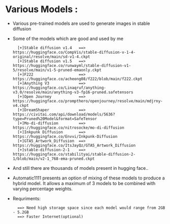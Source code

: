# Various Models :

- Various pre-trained models are used to generate images in stable diffusion

- Some of the models which are good and used by me 

        [+]Stable diffusion v1.4   ==>  https://huggingface.co/CompVis/stable-diffusion-v-1-4-original/resolve/main/sd-v1-4.ckpt
        [+]Stable diffusion v1.5   ==>  https://huggingface.co/runwayml/stable-diffusion-v1-5/resolve/main/v1-5-pruned-emaonly.ckpt
        [+]F222                    ==>  https://huggingface.co/acheong08/f222/blob/main/f222.ckpt
        [+]Anything V3             ==>  https://huggingface.co/Linaqruf/anything-v3.0/resolve/main/anything-v3-fp16-pruned.safetensors
        [+]Open Journey            ==>  https://huggingface.co/prompthero/openjourney/resolve/main/mdjrny-v4.ckpt
        [+]DreamShaper             ==>  https://civitai.com/api/download/models/5636?type=Pruned%20Model&format=SafeTensor
        [+]Mo-di-diffusion         ==>  https://huggingface.co/nitrosocke/mo-di-diffusion
        [+]Inkpunk Diffusion       ==>  https://huggingface.co/Envvi/Inkpunk-Diffusion
        [+]GTA5_Artwork_Diffusion  ==>  https://huggingface.co/ItsJayQz/GTA5_Artwork_Diffusion
        [+]stable-diffusion-2-1    ==>  https://huggingface.co/stabilityai/stable-diffusion-2-1/blob/main/v2-1_768-ema-pruned.ckpt
        
- And still there are thousands of models present in hugging face..

- Automatic1111 presents an option of mixing of these models to produce a hybrid model. It allows a maximum of 3 models to be combined with varying percentage weights.

- Requriments:
 
        ==> Need high storage space since each model would range from 2GB - 5.2GB 
        ==> Faster Internet(optional)
